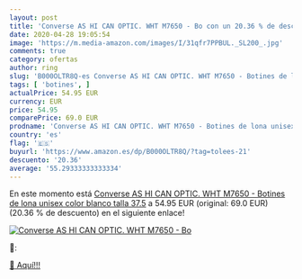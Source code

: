 ```yaml
---
layout: post
title: 'Converse AS HI CAN OPTIC. WHT M7650 - Bo con un 20.36 % de descuento'
date: 2020-04-28 19:05:54
image: 'https://m.media-amazon.com/images/I/31qfr7PPBUL._SL200_.jpg'
comments: true
category: ofertas
author: ring
slug: 'B000OLTR8Q-es Converse AS HI CAN OPTIC. WHT M7650 - Botines de lona...'
tags: [ 'botines', ]
actualPrice: 54.95 EUR
currency: EUR
price: 54.95
comparePrice: 69.0 EUR
prodname: 'Converse AS HI CAN OPTIC. WHT M7650 - Botines de lona unisex  color blanco  talla 37.5'
country: 'es'
flag: '🇪🇸'
buyurl: 'https://www.amazon.es/dp/B000OLTR8Q/?tag=tolees-21'
descuento: '20.36'
average: '55.29333333333334'
---
```


En este momento está [Converse AS HI CAN OPTIC. WHT M7650 - Botines de lona unisex  color blanco  talla 37.5](https://www.amazon.es/dp/B000OLTR8Q/?tag=tolees-21) a 54.95 EUR (original: 69.0 EUR) (20.36 %  de descuento) en el siguiente enlace!

[![Converse AS HI CAN OPTIC. WHT M7650 - Bo](https://m.media-amazon.com/images/I/31qfr7PPBUL._SL200_.jpg)](https://www.amazon.es/dp/B000OLTR8Q/?tag=tolees-21)

🔎:


[🛒 Aquí!!!](https://www.amazon.es/dp/B000OLTR8Q/?tag=tolees-21)
